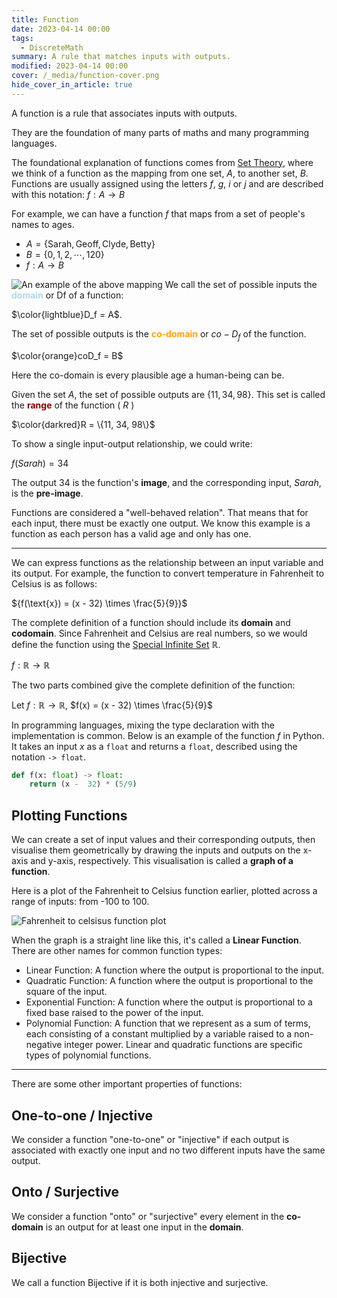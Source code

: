 ```yaml
---
title: Function
date: 2023-04-14 00:00
tags:
  - DiscreteMath
summary: A rule that matches inputs with outputs.
modified: 2023-04-14 00:00
cover: /_media/function-cover.png
hide_cover_in_article: true
---
```


A function is a rule that associates inputs with outputs.

They are the foundation of many parts of maths and many programming languages.

The foundational explanation of functions comes from [Set Theory](permanent/set-theory.md), where we think of a function as the mapping from one set, $A$, to another set, $B$. Functions are usually assigned using the letters $f$, $g$, $i$ or $j$ and are described with this notation: $f : A \rightarrow B$

For example, we can have a function $f$ that maps from a set of people's names to ages.

* $A = \{\text{Sarah}, \text{Geoff}, \text{Clyde}, \text{Betty}\}$
* $B = \{0, 1, 2, \cdots, 120 \}$
* $f : A \rightarrow B$

![An example of the above mapping](/_media/function-diagram.png)
We call the set of possible inputs the <font style="color: lightblue"><b>domain</b></font> or Df of a function:

$\color{lightblue}D_f = A$.

The set of possible outputs is the <font color="orange"><b>co-domain</b></font> or $co-D_f$ of the function.

$\color{orange}coD_f = B$

Here the co-domain is every plausible age a human-being can be.

Given the set $A$, the set of possible outputs are $\{11, 34, 98\}$. This set is called the <font style="color: darkred"><b>range</b></font> of the function ( $R$ )

$\color{darkred}R = \{11, 34, 98\}$

To show a single input-output relationship, we could write:

$f(Sarah) = 34$

The output 34 is the function's **image**, and the corresponding input, $Sarah$, is the **pre-image**.

Functions are considered a "well-behaved relation". That means that for each input, there must be exactly one output. We know this example is a function as each person has a valid age and only has one.

---

We can express functions as the relationship between an input variable and its output. For example, the function to convert temperature in Fahrenheit to Celsius is as follows:

${f(\text{x}) = (x - 32) \times \frac{5}{9}}$

The complete definition of a function should include its **domain** and **codomain**. Since Fahrenheit and Celsius are real numbers, so we would define the function using the [Special Infinite Set](special-infinite-sets.md) $\mathbb{R}$.

$f : \mathbb{R} \rightarrow \mathbb{R}$

The two parts combined give the complete definition of the function:

Let $f: \mathbb{R} \to \mathbb{R}$, $f(x) = (x - 32) \times \frac{5}{9}$

In programming languages, mixing the type declaration with the implementation is common. Below is an example of the function $f$ in Python. It takes an input $x$ as a `float` and returns a `float`, described using the notation `-> float`.

```python
def f(x: float) -> float:
    return (x -  32) * (5/9)
```

## Plotting Functions

We can create a set of input values and their corresponding outputs, then visualise them geometrically by drawing the inputs and outputs on the x-axis and y-axis, respectively. This visualisation is called a **graph of a function**.

Here is a plot of the Fahrenheit to Celsius function earlier, plotted across a range of inputs: from -100 to 100.

![Fahrenheit to celsisus function plot](/_media/fahrenheit-to-celsius.png)

When the graph is a straight line like this, it's called a **Linear Function**. There are other names for common function types:

* Linear Function: A function where the output is proportional to the input.
* Quadratic Function: A function where the output is proportional to the square of the input.
* Exponential Function: A function where the output is proportional to a fixed base raised to the power of the input.
* Polynomial Function: A function that we represent as a sum of terms, each consisting of a constant multiplied by a variable raised to a non-negative integer power. Linear and quadratic functions are specific types of polynomial functions.

---

There are some other important properties of functions:

## One-to-one / Injective

We consider a function "one-to-one" or "injective" if each output is associated with exactly one input and no two different inputs have the same output.

## Onto / Surjective

We consider a function "onto" or "surjective" every element in the **co-domain** is an output for at least one input in the **domain**.

## Bijective

We call a function Bijective if it is both injective and surjective.

